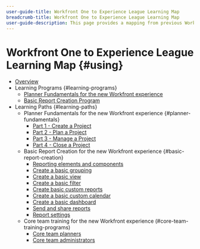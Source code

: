 ```yaml
---
user-guide-title: Workfront One to Experience League Learning Map
breadcrumb-title: Workfront One to Experience League Learning Map
user-guide-description: This page provides a mapping from previous Workfront One courses to newly designed Experience League courses
---
```


# Workfront One to Experience League Learning Map {#using}

+ [Overview](overview.md)
+ Learning Programs {#learning-programs}
  + [Planner Fundamentals for the new Workfront experience](learning-programs/planner-fundamentals-program-for-nwe.md)
  + [Basic Report Creation Program](learning-programs/basic-report-creation-program.md)
+ Learning Paths {#learning-paths}
  + Planner Fundamentals for the new Workfront experience {#planner-fundamentals}
    + [Part 1 - Create a Project](learning-paths/planner-fundamentals/planner-fundamentals-program-for-nwe-part-one.md)
    + [Part 2 - Plan a Project](learning-paths/planner-fundamentals/planner-fundamentals-program-for-nwe-part-two.md)
    + [Part 3 - Manage a Project](learning-paths/planner-fundamentals/planner-fundamentals-program-for-nwe-part-three.md)
    + [Part 4 - Close a Project](learning-paths/planner-fundamentals/planner-fundamentals-program-for-nwe-part-four.md)
  + Basic Report Creation for the new Workfront experience {#basic-report-creation}
    + [Reporting elements and components](learning-paths/basic-report-creation/reporting-elements-and-components.md)
    + [Create a basic grouping](learning-paths/basic-report-creation/create-a-basic-grouping.md)
    + [Create a basic view](learning-paths/basic-report-creation/create-a-basic-view.md)
    + [Create a basic filter](learning-paths/basic-report-creation/create-a-basic-filter.md)
    + [Create basic custom reports](learning-paths/basic-report-creation/create-basic-custom-reports.md)
    + [Create a basic custom calendar](learning-paths/basic-report-creation/create-a-basic-custom-calendar.md)
    + [Create a basic dashboard](learning-paths/basic-report-creation/create-a-basic-dashboard.md)
    + [Send and share reports](learning-paths/basic-report-creation/send-and-share-reports.md)
    + [Report settings](learning-paths/basic-report-creation/report-settings.md)
  + Core team training for the new Workfront experience (#core-team-training-programs)
     + [Core team planners](learning-paths/core-team-training-programs/core-team-planners.md)
     + [Core team administrators](learning-paths/core-team-training-programs/core-team-administrators.md)